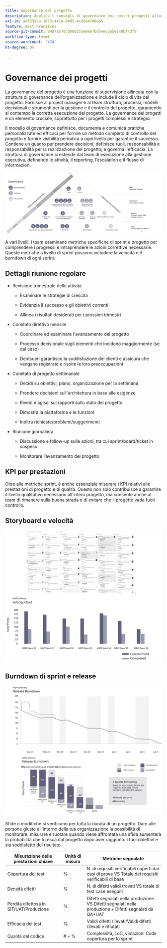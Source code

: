 ```yaml
---
title: Governance del progetto
description: Applica i consigli di governance dei nostri progetti alla tua implementazione di Adobe Commerce.
exl-id: adf53a2a-1673-441a-84d3-4cdda47d6aa5
feature: Best Practices
source-git-commit: 94d7a57dcd006251e8eefbdb4ec3a5e140bf43f9
workflow-type: tm+mt
source-wordcount: '474'
ht-degree: 0%

---
```


# Governance dei progetti

La governance del progetto è una funzione di supervisione allineata con la struttura di governance dell’organizzazione e include il ciclo di vita del progetto. Fornisce al project manager e al team struttura, processi, modelli decisionali e strumenti per la gestione e il controllo del progetto, garantendo al contempo la corretta esecuzione del progetto. La governance dei progetti è un elemento cruciale, soprattutto per i progetti complessi e strategici.

Il modello di governance definisce, documenta e comunica pratiche personalizzate ed efficaci per fornire un metodo completo di controllo del progetto e fornire visibilità periodica a ogni livello per garantire il successo. Contiene un quadro per prendere decisioni; definisce ruoli, responsabilità e responsabilità per la realizzazione del progetto; e governa l&#39;efficacia. La struttura di governance si estende dal team di esecuzione alla gestione esecutiva, definendo le attività, il reporting, l’escalation e il flusso di informazioni.

![Infografica sulla governance del progetto](../../assets/playbooks/project-governance.svg)

A vari livelli, i team esaminano metriche specifiche di sprint e progetto per comprendere i progressi e intraprendere le azioni correttive necessarie. Queste metriche a livello di sprint possono includere la velocità e il burndown di ogni sprint.

## Dettagli riunione regolare

- Revisione trimestrale delle attività

   - Esaminare le strategie di crescita

   - Evidenzia il successo e gli obiettivi correnti

   - Allinea i risultati desiderati per i prossimi trimestri

- Comitato direttivo mensile

   - Coordinare ed esaminare l&#39;avanzamento del progetto

   - Processo decisionale sugli elementi che incidono maggiormente (se del caso)

   - Dentsuen garantisce la soddisfazione dei clienti e assicura che vengano registrate e risolte le loro preoccupazioni

- Comitato di progetto settimanale

   - Decidi su obiettivi, piano, organizzazione per la settimana

   - Prendere decisioni sull&#39;architettura in base alle esigenze

   - Rivedi e agisci sui rapporti sullo stato del progetto

   - Dimostra la piattaforma e le funzioni

   - Inoltra richieste/problemi/suggerimenti

- Riunione giornaliera

   - Discussione e follow-up sulle azioni, tra cui sprint/board/ticket in sospeso

   - Monitorare l’avanzamento del progetto

## KPI per prestazioni

Oltre alle metriche sprint, è anche essenziale misurare i KPI relativi alle prestazioni di progetto e di qualità. Questo non solo contribuisce a garantire il livello qualitativo necessario all&#39;intero progetto, ma consente anche al team di rimanere sulla buona strada e di evitare che il progetto vada fuori controllo.

## Storyboard e velocità

![Bacheca kanban di esempio](../../assets/playbooks/kanban-board-chart.svg)

## Burndown di sprint e release

![Esempio di grafico a dispersione e rilascio](../../assets/playbooks/sprint-release-burndown.svg)

Sfide o modifiche si verificano per tutta la durata di un progetto. Dare alle persone giuste all&#39;interno della tua organizzazione la possibilità di monitorare, misurare e ruotare quando viene affrontata una sfida aumenterà la probabilità che tu esca dal progetto dopo aver raggiunto i tuoi obiettivi e sia soddisfatto del risultato.

<table>
<thead>
  <tr>
    <th>Misurazione delle prestazioni chiave</th>
    <th>Unità di misura</th>
    <th>Metriche segnalate</th>
  </tr>
</thead>
<tbody>
  <tr>
    <td>Copertura del test</td>
    <td>%</td>
    <td>N. di requisiti verificabili coperti dai casi di prova VS Totale dei requisiti verificabili di base</td>
  </tr>
  <tr>
    <td>Densità difetti</td>
    <td>%</td>
    <td>N. di difetti validi trovati VS totale di test case eseguiti</td>
  </tr>
  <tr>
    <td>Perdita difettosa in SIT/UAT/Produzione</td>
    <td>%</td>
    <td>Difetti segnalati nella produzione VS Difetti segnalati nella produzione + Difetti segnalati da QA+UAT</td>
  </tr>
  <tr>
    <td>Efficacia del test</td>
    <td>%</td>
    <td>Validi difetti rilevati/Validi difetti rilevati e rifiutati</td>
  </tr>
  <tr>
    <td>Qualità del codice</td>
    <td># + %</td>
    <td>Complessità, LoC, violazioni Code copertura per lo sprint</td>
  </tr>
</tbody>
</table>
